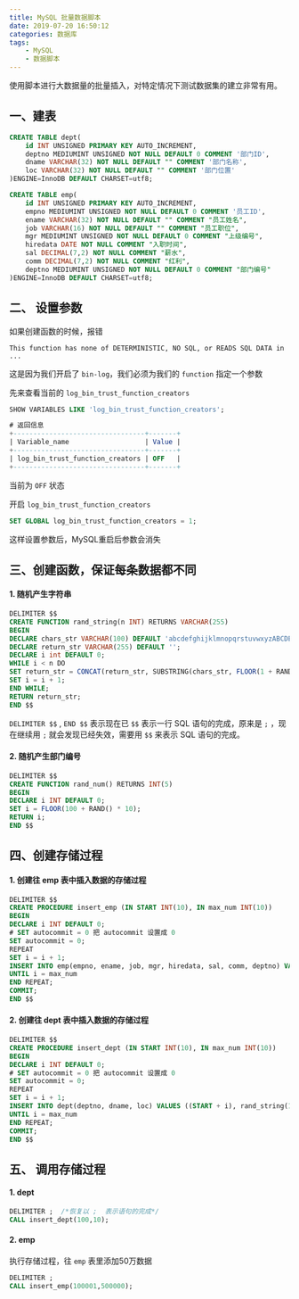 ```yaml
---
title: MySQL 批量数据脚本
date: 2019-07-20 16:50:12
categories: 数据库
tags: 
    - MySQL
    - 数据脚本
---
```

使用脚本进行大数据量的批量插入，对特定情况下测试数据集的建立非常有用。

<!--more-->

## 一、建表

```sql
CREATE TABLE dept(
    id INT UNSIGNED PRIMARY KEY AUTO_INCREMENT,
    deptno MEDIUMINT UNSIGNED NOT NULL DEFAULT 0 COMMENT '部门ID',
    dname VARCHAR(32) NOT NULL DEFAULT "" COMMENT '部门名称',
    loc VARCHAR(32) NOT NULL DEFAULT "" COMMENT '部门位置'
)ENGINE=InnoDB DEFAULT CHARSET=utf8;

CREATE TABLE emp(
    id INT UNSIGNED PRIMARY KEY AUTO_INCREMENT,
    empno MEDIUMINT UNSIGNED NOT NULL DEFAULT 0 COMMENT '员工ID',
    ename VARCHAR(32) NOT NULL DEFAULT "" COMMENT "员工姓名",
    job VARCHAR(16) NOT NULL DEFAULT "" COMMENT "员工职位",
    mgr MEDIUMINT UNSIGNED NOT NULL DEFAULT 0 COMMENT "上级编号",
    hiredata DATE NOT NULL COMMENT "入职时间",
    sal DECIMAL(7,2) NOT NULL COMMENT "薪水",
    comm DECIMAL(7,2) NOT NULL COMMENT "红利",
    deptno MEDIUMINT UNSIGNED NOT NULL DEFAULT 0 COMMENT "部门编号"
)ENGINE=InnoDB DEFAULT CHARSET=utf8;
```

## 二、 设置参数

如果创建函数的时候，报错
```shell
This function has none of DETERMINISTIC, NO SQL, or READS SQL DATA in ...
```
这是因为我们开启了 `bin-log`，我们必须为我们的 `function` 指定一个参数

先来查看当前的 `log_bin_trust_function_creators`

```sql
SHOW VARIABLES LIKE 'log_bin_trust_function_creators';

# 返回信息
+---------------------------------+-------+
| Variable_name                   | Value |
+---------------------------------+-------+
| log_bin_trust_function_creators | OFF   |
+---------------------------------+-------+
```

当前为 `OFF` 状态

开启 `log_bin_trust_function_creators`

```sql
SET GLOBAL log_bin_trust_function_creators = 1;
```
这样设置参数后，MySQL重启后参数会消失

## 三、创建函数，保证每条数据都不同

#### 1. 随机产生字符串
```sql
DELIMITER $$
CREATE FUNCTION rand_string(n INT) RETURNS VARCHAR(255)
BEGIN
DECLARE chars_str VARCHAR(100) DEFAULT 'abcdefghijklmnopqrstuvwxyzABCDEFGHIJKLMNOPQRSTUVWXYZ';
DECLARE return_str VARCHAR(255) DEFAULT '';
DECLARE i int DEFAULT 0;
WHILE i < n DO
SET return_str = CONCAT(return_str, SUBSTRING(chars_str, FLOOR(1 + RAND() * 52), 1));
SET i = i + 1;
END WHILE;
RETURN return_str;
END $$
```

`DELIMITER $$` , `END $$` 表示现在已 `$$` 表示一行 SQL 语句的完成，原来是 `;` ，现在继续用 `;` 就会发现已经失效，需要用 `$$` 来表示 SQL 语句的完成。
#### 2. 随机产生部门编号
```sql
DELIMITER $$
CREATE FUNCTION rand_num() RETURNS INT(5)
BEGIN
DECLARE i INT DEFAULT 0;
SET i = FLOOR(100 + RAND() * 10);
RETURN i;
END $$
```

## 四、创建存储过程

#### 1. 创建往 emp 表中插入数据的存储过程
```sql
DELIMITER $$
CREATE PROCEDURE insert_emp (IN START INT(10), IN max_num INT(10))
BEGIN
DECLARE i INT DEFAULT 0;
# SET autocommit = 0 把 autocommit 设置成 0 
SET autocommit = 0;
REPEAT
SET i = i + 1;
INSERT INTO emp(empno, ename, job, mgr, hiredata, sal, comm, deptno) VALUES ((START + i), rand_string(6), 'SALESMAN', 0001, CURDATE(), 2000, 400, rand_num());
UNTIL i = max_num
END REPEAT;
COMMIT;
END $$
```
#### 2. 创建往 dept 表中插入数据的存储过程
```sql
DELIMITER $$
CREATE PROCEDURE insert_dept (IN START INT(10), IN max_num INT(10))
BEGIN
DECLARE i INT DEFAULT 0;
# SET autocommit = 0 把 autocommit 设置成 0 
SET autocommit = 0;
REPEAT
SET i = i + 1;
INSERT INTO dept(deptno, dname, loc) VALUES ((START + i), rand_string(10), rand_string(8));
UNTIL i = max_num
END REPEAT;
COMMIT;
END $$
```

## 五、 调用存储过程

#### 1. dept
```sql
DELIMITER ;  /*恢复以 ;  表示语句的完成*/
CALL insert_dept(100,10);
```
#### 2. emp
执行存储过程，往 `emp` 表里添加50万数据
```sql
DELIMITER ;  
CALL insert_emp(100001,500000);
```
